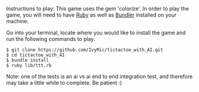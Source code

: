 Instructions to play:
This game uses the gem 'colorize'. In order to play the game, you will need to have
[Ruby](https://www.ruby-lang.org/en/documentation/installation/) as well as [Bundler](https://help.dreamhost.com/hc/en-us/articles/115001070131-Using-Bundler-to-install-Ruby-gems) installed on your machine.

Go into your terminal, locate where you would like to install the game and run the
following commands to play.

```
$ git clone https://github.com/IvyMic/tictactoe_with_AI.git
$ cd tictactoe_with_AI
$ bundle install
$ ruby lib/ttt.rb

```

Note: one of the tests is an ai vs ai end to end integration test, and therefore
may take a little while to complete. Be patient :)
